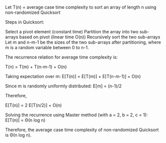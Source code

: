 Let T(n) = average case time complexity to sort an array of length n using non-randomized Quicksort

Steps in Quicksort:

Select a pivot element (constant time)
Partition the array into two sub-arrays based on pivot (linear time O(n))
Recursively sort the two sub-arrays
Let m and n-m-1 be the sizes of the two sub-arrays after partitioning, where m is a random variable between 0 to n-1.

The recurrence relation for average time complexity is:

T(n) = T(m) + T(n-m-1) + O(n)

Taking expectation over m: E[T(n)] = E[T(m)] + E[T(n-m-1)] + O(n)

Since m is randomly uniformly distributed: E[m] = (n-1)/2

Therefore,

E[T(n)] = 2 E[T(n/2)] + O(n)

Solving the recurrence using Master method (with a = 2, b = 2, c = 1): E[T(n)] = Θ(n log n)

Therefore, the average case time complexity of non-randomized Quicksort is Θ(n log n).
